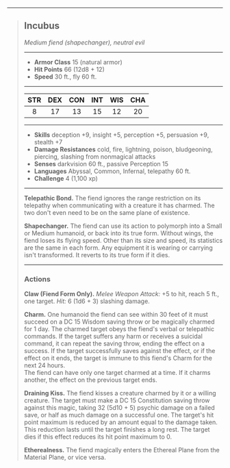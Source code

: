 ***
> ## Incubus
> *Medium fiend (shapechanger), neutral evil*
> 
> ***
> 
> - **Armor Class** 15 (natural armor)
> - **Hit Points** 66 (12d8 + 12)
> - **Speed** 30 ft., fly 60 ft.
> 
> ***
> 
> |STR|DEX|CON|INT|WIS|CHA|
> |:---:|:---:|:---:|:---:|:---:|:---:|
> |8|17|13|15|12|20|
> 
> ***
> 
> - **Skills** deception +9, insight +5, perception +5, persuasion +9, stealth +7
> - **Damage Resistances** cold, fire, lightning, poison, bludgeoning, piercing, slashing from nonmagical attacks
> - **Senses** darkvision 60 ft., passive Perception 15
> - **Languages** Abyssal, Common, Infernal, telepathy 60 ft.
> - **Challenge** 4 (1,100 xp)
> 
> ***
> 
> **Telepathic Bond.** The fiend ignores the range restriction on its telepathy when communicating with a creature it has charmed. The two don't even need to be on the same plane of existence.
> 
> **Shapechanger.** The fiend can use its action to polymorph into a Small or Medium humanoid, or back into its true form. Without wings, the fiend loses its flying speed. Other than its size and speed, its statistics are the same in each form. Any equipment it is wearing or carrying isn't transformed. It reverts to its true form if it dies.
> 
> ***
> 
> ### Actions
> **Claw (Fiend Form Only).** *Melee Weapon Attack:* +5 to hit, reach 5 ft., one target. *Hit:* 6 (1d6 + 3) slashing damage.
> 
> **Charm.** One humanoid the fiend can see within 30 feet of it must succeed on a DC 15 Wisdom saving throw or be magically charmed for 1 day. The charmed target obeys the fiend's verbal or telepathic commands. If the target suffers any harm or receives a suicidal command, it can repeat the saving throw, ending the effect on a success. If the target successfully saves against the effect, or if the effect on it ends, the target is immune to this fiend's Charm for the next 24 hours.  
> The fiend can have only one target charmed at a time. If it charms another, the effect on the previous target ends.
> 
> **Draining Kiss.** The fiend kisses a creature charmed by it or a willing creature. The target must make a DC 15 Constitution saving throw against this magic, taking 32 (5d10 + 5) psychic damage on a failed save, or half as much damage on a successful one. The target's hit point maximum is reduced by an amount equal to the damage taken. This reduction lasts until the target finishes a long rest. The target dies if this effect reduces its hit point maximum to 0.
> 
> **Etherealness.** The fiend magically enters the Ethereal Plane from the Material Plane, or vice versa.